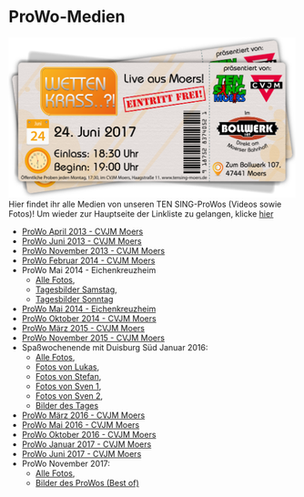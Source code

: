 # ProWo-Medien
![TEN SING Moers Logo](../../footage/banner2017/WettenKrass-Ticket-cutout-500dpi-01.png)
Hier findet ihr alle Medien von unseren TEN SING-ProWos (Videos sowie Fotos)! Um wieder zur Hauptseite der Linkliste zu gelangen, klicke [hier](../../Linkliste.md)

* [ProWo April 2013 - CVJM Moers](https://www.flickr.com/gp/tsmoers/1yk30m)
* [ProWo Juni 2013 - CVJM Moers](https://www.flickr.com/gp/tsmoers/qRPxa9)
* [ProWo November 2013 - CVJM Moers](https://www.flickr.com/gp/tsmoers/9MFm56)
* [ProWo Februar 2014 - CVJM Moers](https://www.flickr.com/gp/tsmoers/0P9021)
* ProWo Mai 2014 - Eichenkreuzheim
  * [Alle Fotos](https://www.flickr.com/gp/tsmoers/uJ1H8d),
  * [Tagesbilder Samstag](https://www.flickr.com/gp/tsmoers/K47kKn),
  * [Tagesbilder Sonntag](https://flic.kr/s/aHsjYfpa5u)
* [ProWo Mai 2014 - Eichenkreuzheim](https://www.flickr.com/gp/tsmoers/88f623) 
* [ProWo Oktober 2014 - CVJM Moers](https://www.flickr.com/gp/tsmoers/1q0d9q)
* [ProWo März 2015 - CVJM Moers](https://www.flickr.com/gp/tsmoers/t35924)
* [ProWo November 2015 - CVJM Moers](https://www.flickr.com/gp/tsmoers/3o3u47)
* Spaßwochenende mit Duisburg Süd Januar 2016:
  * [Alle Fotos](https://www.flickr.com/gp/tsmoers/61sZAg),
  * [Fotos von Lukas](https://www.flickr.com/gp/tsmoers/033109),
  * [Fotos von Stefan](https://www.flickr.com/gp/tsmoers/AKVXy9),
  * [Fotos von Sven 1](https://www.flickr.com/gp/tsmoers/5i0o9E),
  * [Fotos von Sven 2](https://www.flickr.com/gp/tsmoers/T7e1mX),
  * [Bilder des Tages](https://www.flickr.com/gp/tsmoers/D0099v)
* [ProWo März 2016 - CVJM Moers](https://www.flickr.com/gp/tsmoers/jy8513)
* [ProWo Mai 2016 - CVJM Moers](https://www.flickr.com/gp/tsmoers/0VH6z6)
* [ProWo Oktober 2016 - CVJM Moers](http://bit.ly/ProWoOktober2016)
* [ProWo Januar 2017 - CVJM Moers](http://bit.ly/ProWoJanuar2017)
* [ProWo Juni 2017 - CVJM Moers](http://bit.ly/ProWoJuni2017)
* ProWo November 2017:
  * [Alle Fotos](http://bit.ly/ProWoNovember2017),
  * [Bilder des ProWos (Best of)](http://bit.ly/ProWoNovember2017BestOf)
